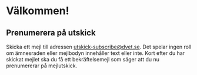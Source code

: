 # Välkommen!



## Prenumerera på utskick

Skicka ett mejl till adressen [utskick-subscribe@dvet.se](mailto:utskick-subscribe@dvet.se). Det spelar ingen roll om ämnesraden eller mejlbodyn innehåller text eller inte. Kort efter du har skickat mejlet ska du få ett bekräftelsemejl som säger att du nu prenumererar på mejlutskick.
